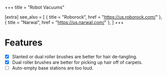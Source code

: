 +++
title = "Robot Vacuums"

[extra]
see_also = [
    { title = "Roborock", href = "https://us.roborock.com/" },
    { title = "Narwal", href = "https://us.narwal.com/" },
]
+++

# Features
- [x] Slanted or dual roller brushes are better for hair de-tangling.
- [x] Dual roller brushes are better for picking up hair off of carpets.
- [ ] Auto-empty base stations are too loud.
